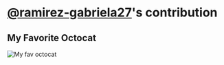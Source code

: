 # [@ramirez-gabriela27](https://github.com/ramirez-gabriela27)'s contribution 

## My Favorite Octocat
![My fav octocat](https://octodex.github.com/images/adventure-cat.png)